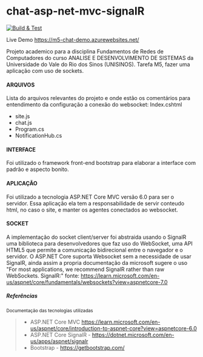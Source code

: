 # chat-asp-net-mvc-signalR
[![Build & Test](https://github.com/gugufaustino/chat-asp-net-mvc-signalR/actions/workflows/dotnet.yml/badge.svg)](https://github.com/gugufaustino/chat-asp-net-mvc-signalR/actions/workflows/dotnet.yml)

Live Demo https://m5-chat-demo.azurewebsites.net/

Projeto academico para a disciplina Fundamentos de Redes de Computadores do curso ANALISE E DESENVOLVIMENTO DE SISTEMAS da Universidade do Vale do Rio dos Sinos (UNISINOS).
Tarefa M5, fazer uma aplicação com uso de sockets.

#### ARQUIVOS

Lista do arquivos relevantes do projeto e onde estão os comentários para entendimento da configuração a conexão do websocket:
Index.cshtml
- site.js
- chat.js
- Program.cs
- NotificationHub.cs

#### INTERFACE

Foi utilizado o framework front-end bootstrap para elaborar a interface com padrão e aspecto bonito.

#### APLICAÇÃO

Foi utilizado a tecnologia ASP.NET Core MVC versão 6.0 para ser o servidor. Essa aplicação ela tem a responsabilidade de servir conteudo html, no caso o site, e manter os agentes conectados ao websocket.

#### SOCKET

A implementação do socket client/server foi abstraida usando o SignalR uma biblioteca para desenvolvedores que faz uso do WebSocket, uma API HTML5 que permite a comunicação bidirecional entre o navegador e o servidor.
O ASP.NET Core suporta Websocket sem a necessidade de usar SignalR, ainda assim a propria documentação da microsoft sugere o uso "For most applications, we recommend SignalR rather than raw WebSockets. SignalR:" fonte:
 https://learn.microsoft.com/en-us/aspnet/core/fundamentals/websockets?view=aspnetcore-7.0

##### Referências
<sub>Documentação das tecnologias utilizadas</sub>
> - ASP.NET Core MVC https://learn.microsoft.com/en-us/aspnet/core/introduction-to-aspnet-core?view=aspnetcore-6.0
> - ASP.NET Core SignalR - https://dotnet.microsoft.com/en-us/apps/aspnet/signalr
> - Bootstrap - https://getbootstrap.com/
